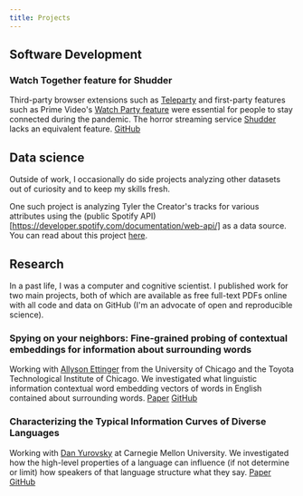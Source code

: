 ```yaml
---
title: Projects
---
```


## Software Development

### Watch Together feature for Shudder

Third-party browser extensions such as [Teleparty](https://www.teleparty.com/) and first-party features such as Prime Video's [Watch Party feature](https://www.amazon.com/adlp/watchparty) were essential for people to stay connected during the pandemic. The horror streaming service [Shudder](https://www.shudder.com/) lacks an equivalent feature. [GitHub](https://github.com/jklafka/shudder-watch-together)

## Data science

Outside of work, I occasionally do side projects analyzing other datasets out of curiosity and to keep my skills fresh.

One such project is analyzing Tyler the Creator's tracks for various attributes using the (public Spotify API)[https://developer.spotify.com/documentation/web-api/] as a data source. You can read about this project [here](https://github.com/jklafka/tyler-tracks).

## Research

In a past life, I was a computer and cognitive scientist. I published work for two main projects, both of which are available as free full-text PDFs online with all code and data on GitHub (I'm an advocate of open and reproducible science).

### Spying on your neighbors: Fine-grained probing of contextual embeddings for information about surrounding words

Working with [Allyson Ettinger](https://aetting.github.io/) from the University of Chicago and the Toyota Technological Institute of Chicago. We investigated what linguistic information contextual word embedding vectors of words in English contained about surrounding words. [Paper](https://arxiv.org/abs/2005.01810) [GitHub](https://github.com/jklafka/context-probes)

### Characterizing the Typical Information Curves of Diverse Languages

Working with [Dan Yurovsky](https://www.danyurovsky.com/) at Carnegie Mellon University. We investigated how the high-level properties of a language can influence (if not determine or limit) how speakers of that language structure what they say. [Paper](https://www.mdpi.com/1099-4300/23/10/1300) [GitHub](https://github.com/jklafka/language-modeling)
